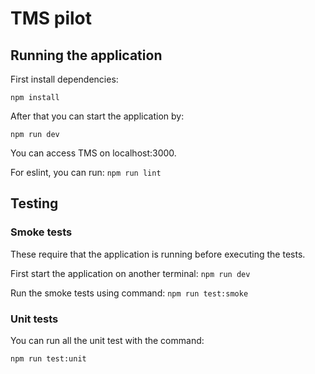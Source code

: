 # TMS pilot

## Running the application
First install dependencies: 

`npm install`

After that you can start the application by: 

`npm run dev`

You can access TMS on localhost:3000.

For eslint, you can run: `npm run lint`

## Testing

### Smoke tests
These require that the application is running before executing the tests.

First start the application on another terminal: `npm run dev`

Run the smoke tests using command: `npm run test:smoke`

### Unit tests
You can run all the unit test with the command:

`npm run test:unit`

